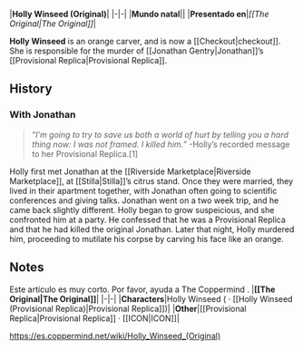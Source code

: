 |**Holly Winseed (Original)**|
|-|-|
|**Mundo natal**||
|**Presentado en**|*[[The Original\|The Original]]*|

**Holly Winseed** is an orange carver, and is now a [[Checkout\|checkout]]. She is responsible for the murder of [[Jonathan Gentry\|Jonathan]]’s [[Provisional Replica\|Provisional Replica]].


## History
### With Jonathan
>“*I’m going to try to save us both a world of hurt by telling you a hard thing now: I was not framed. I killed him.*”
\-Holly’s recorded message to her Provisional Replica.[1]


Holly first met Jonathan at the [[Riverside Marketplace\|Riverside Marketplace]], at [[Stilla\|Stilla]]’s citrus stand. Once they were married, they lived in their apartment together, with Jonathan often going to scientific conferences and giving talks. Jonathan went on a two week trip, and he came back slightly different. Holly began to grow suspeicious, and she confronted him at a party. He confessed that he was a Provisional Replica and that he had killed the original Jonathan. Later that night, Holly murdered him, proceeding to mutilate his corpse by carving his face like an orange.

## Notes

Este artículo es muy corto. Por favor, ayuda a The Coppermind .
|**[[The Original\|The Original]]**|
|-|-|
|**Characters**|Holly Winseed ( · [[Holly Winseed (Provisional Replica)\|Provisional Replica]])|
|**Other**|[[Provisional Replica\|Provisional Replica]] · [[ICON\|ICON]]|



https://es.coppermind.net/wiki/Holly_Winseed_(Original)
